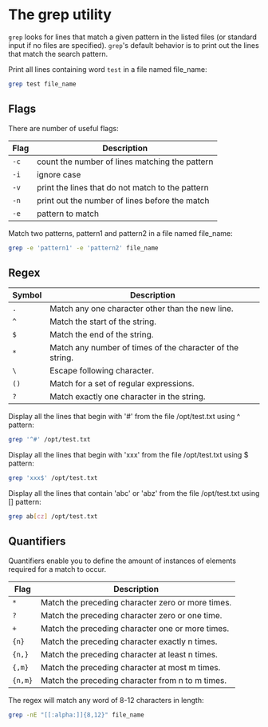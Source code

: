 <h1>The grep utility</h1>
<code>grep</code> looks for lines that match a given pattern in the listed files (or standard input if no files are specified). <code>grep</code>'s default behavior is to print out the lines that match the search pattern.

Print all lines containing word <code>test</code> in a file named file_name:

```bash
grep test file_name
```

<h2>Flags</h2>
There are number of useful flags:

| Flag | Description |
| --- | --- |
| <code>-c</code> | count the number of lines matching the pattern |
| <code>-i</code> | ignore case |
| <code>-v</code> | print the lines that do not match to the pattern |
| <code>-n</code> | print out the number of lines before the match |
| <code>-e</code> | pattern to match |

Match two patterns, pattern1 and pattern2 in a file named file_name:

```bash
grep -e 'pattern1' -e 'pattern2' file_name
```

<h2>Regex</h2>

| Symbol | Description |
| --- | --- |
| <code>.</code> | Match any one character other than the new line. |
| <code>^</code> | Match the start of the string. |
| <code>$</code> | Match the end of the string. |
| <code>*</code> | Match any number of times of the character of the string. |
| <code>\\</code> | Escape following character. |
| <code>()</code> | Match for a set of regular expressions. |
| <code>?</code> | Match exactly one character in the string. |

Display all the lines that begin with '#' from the file /opt/test.txt using ^ pattern:

```bash
grep '^#' /opt/test.txt
```

Display all the lines that begin with 'xxx' from the file /opt/test.txt using $ pattern:

```bash
grep 'xxx$' /opt/test.txt
```

Display all the lines that contain 'abc' or 'abz' from the file /opt/test.txt using \[\] pattern:

```bash
grep ab[cz] /opt/test.txt
```

<h2>Quantifiers</h2>

Quantifiers enable you to define the amount of instances of elements required for a match to occur.

| Flag | Description |
| --- | --- |
| <code>*</code> | Match the preceding character zero or more times. |
| <code>?</code> | Match the preceding character zero or one time. |
| <code>+</code> | Match the preceding character one or more times. |
| <code>{n}</code> | Match the preceding character exactly n times. |
| <code>{n,}</code> | Match the preceding character at least n times. |
| <code>{,m}</code> | Match the preceding character at most m times. |
| <code>{n,m}</code> | Match the preceding character from n to m times. |

The regex will match any word of 8-12 characters in length:

```bash
grep -nE "[[:alpha:]]{8,12}" file_name
```
